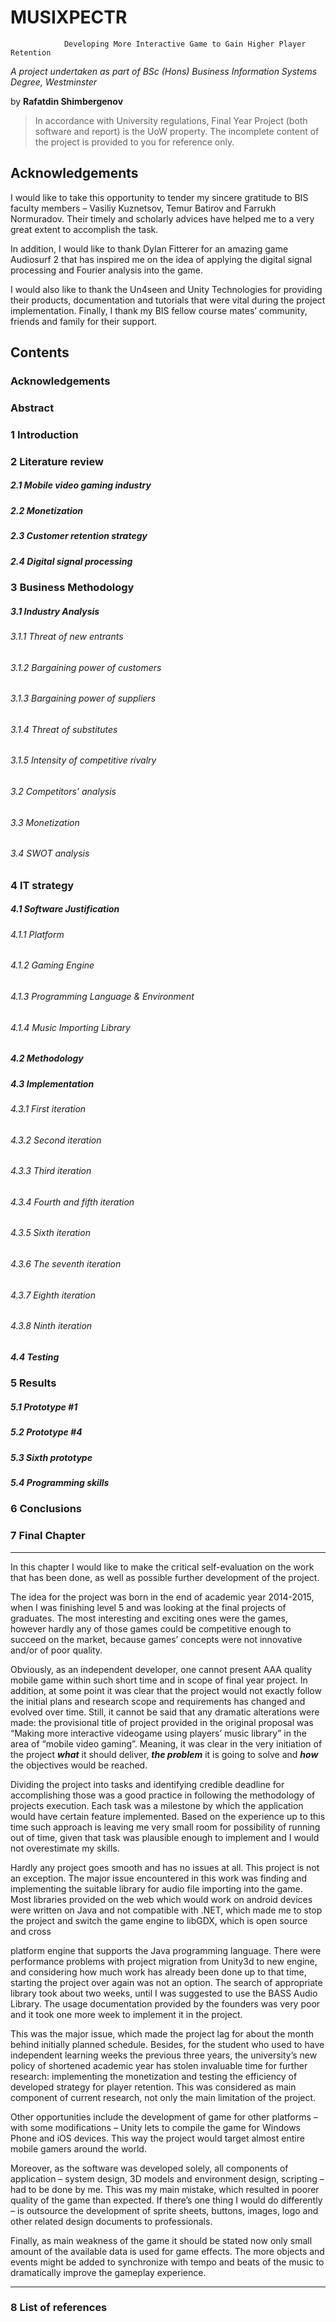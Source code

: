 # MUSIXPECTR
				Developing More Interactive Game to Gain Higher Player Retention
_A project undertaken as part of BSc (Hons) Business Information Systems Degree, Westminster_


by	**Rafatdin Shimbergenov**

>In accordance with University regulations, Final Year Project (both software and report) is the UoW property. The incomplete content of the project is provided to you for reference only.

## Acknowledgements
I would like to take this opportunity to tender my sincere gratitude to BIS faculty members – Vasiliy Kuznetsov, Temur Batirov and Farrukh Normuradov. Their timely and scholarly advices have helped me to a very great extent to accomplish the task.

In addition, I would like to thank Dylan Fitterer for an amazing game Audiosurf 2 that has inspired me on the idea of applying the digital signal processing and Fourier analysis into the game.

I would also like to thank the Un4seen and Unity Technologies for providing their products, documentation and tutorials that were vital during the project implementation. Finally, I thank my BIS fellow course mates’ community, friends and family for their support.

## Contents
### Acknowledgements


### Abstract


### 1	Introduction


### 2	Literature review
##### 2.1	Mobile video gaming industry
##### 2.2	Monetization
##### 2.3 Customer retention strategy
##### 2.4 Digital signal processing

### 3 Business Methodology
##### 3.1 Industry Analysis
###### 3.1.1 Threat of new entrants
###### 3.1.2 Bargaining power of customers
###### 3.1.3 Bargaining power of suppliers
###### 3.1.4 Threat of substitutes
###### 3.1.5 Intensity of competitive rivalry
###### 3.2 Competitors’ analysis
###### 3.3 Monetization
###### 3.4 SWOT analysis


### 4 IT strategy
#####	4.1 Software Justification
###### 4.1.1 Platform
###### 4.1.2 Gaming Engine
###### 4.1.3 Programming Language &amp; Environment
###### 4.1.4 Music Importing Library
#####	4.2 Methodology
#####	4.3 Implementation
###### 4.3.1 First iteration
###### 4.3.2 Second iteration
###### 4.3.3 Third iteration
###### 4.3.4 Fourth and fifth iteration
###### 4.3.5 Sixth iteration
###### 4.3.6 The seventh iteration
###### 4.3.7 Eighth iteration
###### 4.3.8 Ninth iteration
#####	4.4 Testing


###	5 Results
#####	5.1 Prototype #1
#####	5.2 Prototype #4
#####	5.3 Sixth prototype
#####	5.4 Programming skills


### 6 Conclusions
###	7 Final Chapter
----
In this chapter I would like to make the critical self-evaluation on the work that has been
done, as well as possible further development of the project.

The idea for the project was born in the end of academic year 2014-2015, when I was
finishing level 5 and was looking at the final projects of graduates. The most interesting and
exciting ones were the games, however hardly any of those games could be competitive
enough to succeed on the market, because games’ concepts were not innovative and/or of
poor quality.

Obviously, as an independent developer, one cannot present AAA quality mobile game
within such short time and in scope of final year project. In addition, at some point it was
clear that the project would not exactly follow the initial plans and research scope and
requirements has changed and evolved over time. Still, it cannot be said that any dramatic
alterations were made: the provisional title of project provided in the original proposal was
“Making more interactive videogame using players’ music library” in the area of “mobile
video gaming”. Meaning, it was clear in the very initiation of the project **_what_** it should
deliver, **_the problem_** it is going to solve and *__how__* the objectives would be reached.

Dividing the project into tasks and identifying credible deadline for accomplishing those
was a good practice in following the methodology of projects execution. Each task was a
milestone by which the application would have certain feature implemented. Based on the
experience up to this time such approach is leaving me very small room for possibility of
running out of time, given that task was plausible enough to implement and I would not overestimate my skills.

Hardly any project goes smooth and has no issues at all. This project is not an exception. The major issue encountered in this work was finding and implementing the suitable library for audio file importing into the game. Most libraries provided on the web which would work on android devices were written on Java and not compatible with .NET, which made me to stop the project and switch the game engine to libGDX, which is open source and cross

platform engine that supports the Java programming language. There were performance
problems with project migration from Unity3d to new engine, and considering how much
work has already been done up to that time, starting the project over again was not an
option. The search of appropriate library took about two weeks, until I was suggested to
use the BASS Audio Library. The usage documentation provided by the founders was very
poor and it took one more week to implement it in the project.

This was the major issue, which made the project lag for about the month behind initially
planned schedule. Besides, for the student who used to have independent learning weeks
the previous three years, the university’s new policy of shortened academic year has stolen
invaluable time for further research: implementing the monetization and testing the
efficiency of developed strategy for player retention. This was considered as main
component of current research, not only the main limitation of the project.

Other opportunities include the development of game for other platforms – with some
modifications – Unity lets to compile the game for Windows Phone and iOS devices. This
way the project would target almost entire mobile gamers around the world.

Moreover, as the software was developed solely, all components of application – system
design, 3D models and environment design, scripting – had to be done by me. This was
my main mistake, which resulted in poorer quality of the game than expected. If there’s one
thing I would do differently – is outsource the development of sprite sheets, buttons,
images, logo and other related design documents to professionals.

Finally, as main weakness of the game it should be stated now only small amount of the available data is used for game effects. The more objects and events might be added to synchronize with tempo and beats of the music to dramatically improve the gameplay experience.

-------
###	8 List of references

